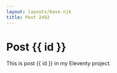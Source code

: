 ```yaml
---
layout: layouts/base.njk
title: Post 2492
---
```


# Post {{ id }}

This is post {{ id }} in my Eleventy project.
